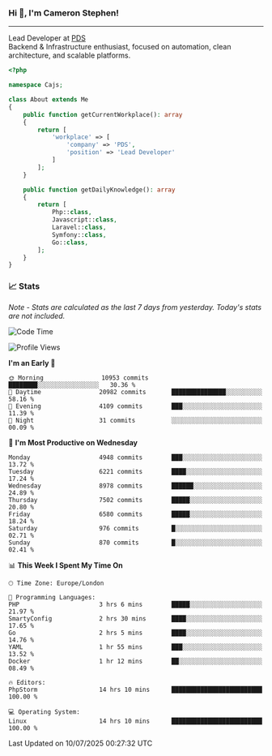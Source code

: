 ### Hi 👋, I'm Cameron Stephen!

---

Lead Developer at [PDS](https://prindatasolutions.co.uk)  
Backend & Infrastructure enthusiast, focused on automation, clean architecture, and scalable platforms.


```php
<?php

namespace Cajs;

class About extends Me
{
    public function getCurrentWorkplace(): array
    {
        return [
            'workplace' => [
                'company' => 'PDS',
                'position' => 'Lead Developer'
            ]
        ];
    }

    public function getDailyKnowledge(): array
    {
        return [
            Php::class,
            Javascript::class,
            Laravel::class,
            Symfony::class,
            Go::class,
        ];
    }
}
```

### 📈 Stats
<p><em>Note - Stats are calculated as the last 7 days from yesterday. Today's stats are not included.</em></p>


<!--START_SECTION:waka-->
![Code Time](http://img.shields.io/badge/Code%20Time-4%2C561%20hrs%2032%20mins-blue)

![Profile Views](http://img.shields.io/badge/Profile%20Views-0-blue)

**I'm an Early 🐤** 

```text
🌞 Morning                10953 commits       ████████░░░░░░░░░░░░░░░░░   30.36 % 
🌆 Daytime                20982 commits       ███████████████░░░░░░░░░░   58.16 % 
🌃 Evening                4109 commits        ███░░░░░░░░░░░░░░░░░░░░░░   11.39 % 
🌙 Night                  31 commits          ░░░░░░░░░░░░░░░░░░░░░░░░░   00.09 % 
```
📅 **I'm Most Productive on Wednesday** 

```text
Monday                   4948 commits        ███░░░░░░░░░░░░░░░░░░░░░░   13.72 % 
Tuesday                  6221 commits        ████░░░░░░░░░░░░░░░░░░░░░   17.24 % 
Wednesday                8978 commits        ██████░░░░░░░░░░░░░░░░░░░   24.89 % 
Thursday                 7502 commits        █████░░░░░░░░░░░░░░░░░░░░   20.80 % 
Friday                   6580 commits        █████░░░░░░░░░░░░░░░░░░░░   18.24 % 
Saturday                 976 commits         █░░░░░░░░░░░░░░░░░░░░░░░░   02.71 % 
Sunday                   870 commits         █░░░░░░░░░░░░░░░░░░░░░░░░   02.41 % 
```


📊 **This Week I Spent My Time On** 

```text
🕑︎ Time Zone: Europe/London

💬 Programming Languages: 
PHP                      3 hrs 6 mins        █████░░░░░░░░░░░░░░░░░░░░   21.97 % 
SmartyConfig             2 hrs 30 mins       ████░░░░░░░░░░░░░░░░░░░░░   17.65 % 
Go                       2 hrs 5 mins        ████░░░░░░░░░░░░░░░░░░░░░   14.76 % 
YAML                     1 hr 55 mins        ███░░░░░░░░░░░░░░░░░░░░░░   13.52 % 
Docker                   1 hr 12 mins        ██░░░░░░░░░░░░░░░░░░░░░░░   08.49 % 

🔥 Editors: 
PhpStorm                 14 hrs 10 mins      █████████████████████████   100.00 % 

💻 Operating System: 
Linux                    14 hrs 10 mins      █████████████████████████   100.00 % 
```


 Last Updated on 10/07/2025 00:27:32 UTC
<!--END_SECTION:waka-->
